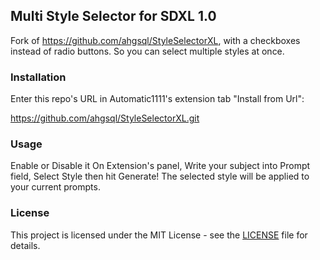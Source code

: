 ## Multi Style Selector for SDXL 1.0
Fork of https://github.com/ahgsql/StyleSelectorXL, with a checkboxes instead of radio buttons. So you can select multiple styles at once.

### Installation

Enter this repo's URL in Automatic1111's extension tab "Install from Url":

https://github.com/ahgsql/StyleSelectorXL.git

### Usage

Enable or Disable it On Extension's panel, Write your subject into Prompt field,
Select Style then hit Generate!
The selected style will be applied to your current prompts.

### License

This project is licensed under the MIT License - see the [LICENSE](LICENSE) file for details.
